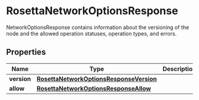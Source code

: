 

# RosettaNetworkOptionsResponse

NetworkOptionsResponse contains information about the versioning of the node and the allowed operation statuses, operation types, and errors.

## Properties

Name | Type | Description | Notes
------------ | ------------- | ------------- | -------------
**version** | [**RosettaNetworkOptionsResponseVersion**](RosettaNetworkOptionsResponseVersion.md) |  | 
**allow** | [**RosettaNetworkOptionsResponseAllow**](RosettaNetworkOptionsResponseAllow.md) |  | 




